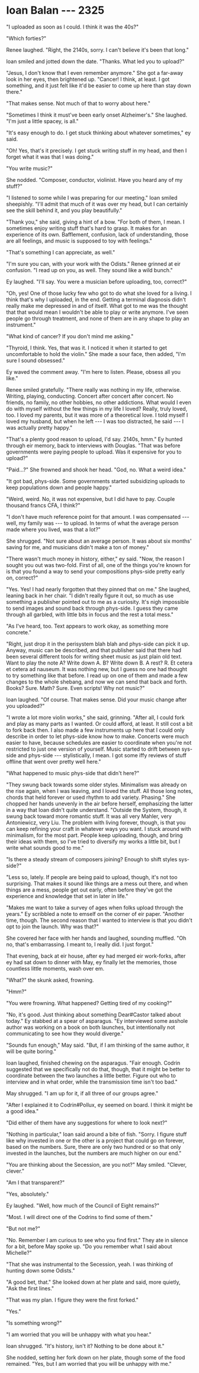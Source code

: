 # Ioan Balan --- 2325

"I uploaded as soon as I could. I think it was the 40s?"

"Which forties?"

Renee laughed. "Right, the 2140s, sorry. I can't believe it's been that long."

Ioan smiled and jotted down the date. "Thanks. What led you to upload?"

"Jesus, I don't know that I even remember anymore." She got a far-away look in her eyes, then brightened up. "Cancer! I think, at least. I got something, and it just felt like it'd be easier to come up here than stay down there."

"That makes sense. Not much of that to worry about here."

"Sometimes I think it must've been early onset Alzheimer's." She laughed. "I'm just a little spacey, is all."

"It's easy enough to do. I get stuck thinking about whatever sometimes," ey said.

"Oh! Yes, that's it precisely. I get stuck writing stuff in my head, and then I forget what it was that I was doing."

"You write music?"

She nodded. "Composer, conductor, violinist. Have you heard any of my stuff?"

"I listened to some while I was preparing for our meeting." Ioan smiled sheepishly. "I'll admit that much of it was over my head, but I can certainly see the skill behind it, and you play beautifully."

"Thank you," she said, giving a hint of a bow. "For both of them, I mean. I sometimes enjoy writing stuff that's hard to grasp. It makes for an experience of its own. Bafflement, confusion, lack of understanding, those are all feelings, and music is supposed to toy with feelings."

"That's something I can appreciate, as well."

"I'm sure you can, with your work with the Odists." Renee grinned at eir confusion. "I read up on you, as well. They sound like a wild bunch."

Ey laughed. "I'll say. You were a musician before uploading, too, correct?"

"Oh, yes! One of those lucky few who got to do what she loved for a living. I think that's why I uploaded, in the end. Getting a terminal diagnosis didn't really make me depressed in and of itself. What got to me was the thought that that would mean I wouldn't be able to play or write anymore. I've seen people go through treatment, and none of them are in any shape to play an instrument."

"What kind of cancer? If you don't mind me asking."

"Thyroid, I think. Yes, that was it. I noticed it when it started to get uncomfortable to hold the violin." She made a sour face, then added, "I'm sure I sound obsessed."

Ey waved the comment away. "I'm here to listen. Please, obsess all you like."

Renee smiled gratefully. "There really was nothing in my life, otherwise. Writing, playing, conducting. Concert after concert after concert. No friends, no family, no other hobbies, no other addictions. What would I even do with myself without the few things in my life I loved? Really, truly loved, too. I loved my parents, but it was more of a theoretical love. I told myself I loved my husband, but when he left --- I was too distracted, he said --- I was actually pretty happy."

"That's a plenty good reason to upload, I'd say. 2140s, hmm." Ey hunted through eir memory, back to interviews with Douglas. "That was before governments were paying people to upload. Was it expensive for you to upload?"

"Paid...?" She frowned and shook her head. "God, no. What a weird idea."

"It got bad, phys-side. Some governments started subsidizing uploads to keep populations down and people happy."

"Weird, weird. No, it was not expensive, but I did have to pay. Couple thousand francs CFA, I think?"

"I don't have much reference point for that amount. I was compensated --- well, my family was --- to upload. In terms of what the average person made where you lived, was that a lot?"

She shrugged. "Not sure about an average person. It was about six months' saving for me, and musicians didn't make a ton of money."

"There wasn't much money in history, either," ey said. "Now, the reason I sought you out was two-fold. First of all, one of the things you're known for is that you found a way to send your compositions phys-side pretty early on, correct?"

"Yes. Yes! I had nearly forgotten that they pinned that on me." She laughed, leaning back in her chair. "I didn't really figure it out, so much as use something a publisher pointed out to me as a curiosity. It's nigh impossible to send images and sound back through phys-side. I guess they came through all garbled, with little bits in focus and the rest a total mess."

"As I've heard, too. Text appears to work okay, as something more concrete."

"Right, just drop it in the perisystem blah blah and phys-side can pick it up. Anyway, music can be described, and that publisher said that there had been several different tools for writing sheet music as just plain old text. Want to play the note A? Write down A. B? Write down B. A rest? R. Et cetera et cetera ad nauseum. It was nothing new, but I guess no one had thought to try something like that before. I read up on one of them and made a few changes to the whole shebang, and now we can send that back and forth. Books? Sure. Math? Sure. Even scripts! Why not music?"

Ioan laughed. "Of course. That makes sense. Did your music change after you uploaded?"

"I wrote a lot more violin works," she said, grinning. "After all, I could fork and play as many parts as I wanted. Or could afford, at least. It still cost a bit to fork back then. I also made a few instruments up here that I could only describe in order to let phys-side know how to make. Concerts were much easier to have, because schedules are easier to coordinate when you're not restricted to just one version of yourself. Music started to drift between sys-side and phys-side --- stylistically, I mean. I got some iffy reviews of stuff offline that went over pretty well here."

"What happened to music phys-side that didn't here?"

"They swung back towards some older styles. Minimalism was already on the rise again, when I was leaving, and I loved the stuff. All those long notes, chords that held forever or used rhythm to add variety. Phasing." She chopped her hands unevenly in the air before herself, emphasizing the latter in a way that Ioan didn't quite understand. "Outside the System, though, it swung back toward more romantic stuff. It was all very Mahler, very Antoniewicz, very Liu. The problem with living forever, though, is that you can keep refining your craft in whatever ways you want. I stuck around with minimalism, for the most part. People keep uploading, though, and bring their ideas with them, so I've tried to diversify my works a little bit, but I write what sounds good to me."

"Is there a steady stream of composers joining? Enough to shift styles sys-side?"

"Less so, lately. If people are being paid to upload, though, it's not too surprising. That makes it sound like things are a mess out there, and when things are a mess, people get out early, often before they've got the experience and knowledge that set in later in life."

"Makes me want to take a survey of ages when folks upload through the years." Ey scribbled a note to emself on the corner of eir paper. "Another time, though. The second reason that I wanted to interview is that you didn't opt to join the launch. Why was that?"

She covered her face with her hands and laughed, sounding muffled. "Oh no, that's embarrassing. I meant to, I really did. I just forgot."

That evening, back at eir house, after ey had merged eir work-forks, after ey had sat down to dinner with May, ey finally let the memories, those countless little moments, wash over em.

"What?" the skunk asked, frowning.

"Hmm?"

"You were frowning. What happened? Getting tired of my cooking?"

"No, it's good. Just thinking about something Dear#Castor talked about today." Ey stabbed at a spear of asparagus. "Ey interviewed some asshole author was working on a book on both launches, but intentionally not communicating to see how they would diverge."

"Sounds fun enough," May said. "But, if I am thinking of the same author, it will be quite boring."

Ioan laughed, finished chewing on the asparagus. "Fair enough. Codrin suggested that we specifically not do that, though, that it might be better to coordinate between the two launches a little better. Figure out who to interview and in what order, while the transmission time isn't too bad."

May shrugged. "I am up for it, if all three of our groups agree."

"After I explained it to Codrin#Pollux, ey seemed on board. I think it might be a good idea."

"Did either of them have any suggestions for where to look next?"

"Nothing in particular," Ioan said around a bite of fish. "Sorry. I figure stuff like why invested in one or the other is a project that could go on forever, based on the numbers. Sure, there are only two hundred or so that only invested in the launches, but the numbers are much higher on our end."

"You are thinking about the Secession, are you not?" May smiled. "Clever, clever."

"Am I that transparent?"

"Yes, absolutely."

Ey laughed. "Well, how much of the Council of Eight remains?"

"Most. I will direct one of the Codrins to find some of them."

"But not me?"

"No. Remember I am curious to see who you find first." They ate in silence for a bit, before May spoke up. "Do you remember what I said about Michelle?"

"That she was instrumental to the Secession, yeah. I was thinking of hunting down some Odists."

"A good bet, that." She looked down at her plate and said, more quietly, "Ask the first lines."

"That was my plan. I figure they were the first forked."

"Yes."

"Is something wrong?"

"I am worried that you will be unhappy with what you hear."

Ioan shrugged. "It's history, isn't it? Nothing to be done about it."

She nodded, setting her fork down on her plate, though some of the food remained. "Yes, but I am worried that you will be unhappy with me."
